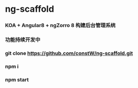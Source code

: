 # ng-scaffold
### KOA + Angular8 + ngZorro 8 构建后台管理系统
### 功能持续开发中
### git clone https://github.com/constW/ng-scaffold.git
### npm i
### npm start
